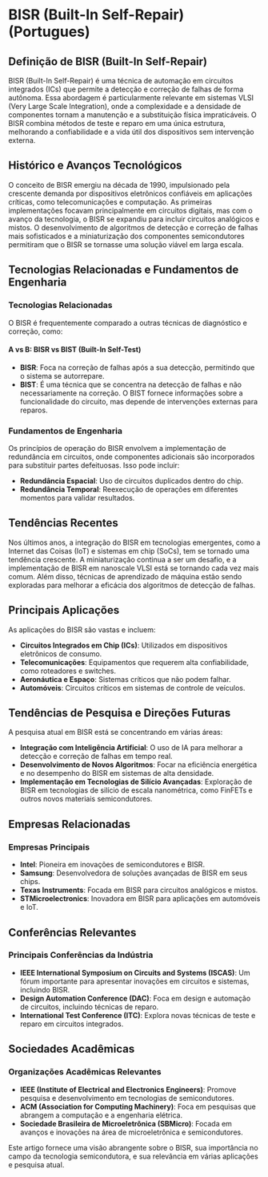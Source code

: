 # BISR (Built-In Self-Repair) (Portugues)

## Definição de BISR (Built-In Self-Repair)

BISR (Built-In Self-Repair) é uma técnica de automação em circuitos integrados (ICs) que permite a detecção e correção de falhas de forma autônoma. Essa abordagem é particularmente relevante em sistemas VLSI (Very Large Scale Integration), onde a complexidade e a densidade de componentes tornam a manutenção e a substituição física impraticáveis. O BISR combina métodos de teste e reparo em uma única estrutura, melhorando a confiabilidade e a vida útil dos dispositivos sem intervenção externa.

## Histórico e Avanços Tecnológicos

O conceito de BISR emergiu na década de 1990, impulsionado pela crescente demanda por dispositivos eletrônicos confiáveis em aplicações críticas, como telecomunicações e computação. As primeiras implementações focavam principalmente em circuitos digitais, mas com o avanço da tecnologia, o BISR se expandiu para incluir circuitos analógicos e mistos. O desenvolvimento de algoritmos de detecção e correção de falhas mais sofisticados e a miniaturização dos componentes semicondutores permitiram que o BISR se tornasse uma solução viável em larga escala.

## Tecnologias Relacionadas e Fundamentos de Engenharia

### Tecnologias Relacionadas

O BISR é frequentemente comparado a outras técnicas de diagnóstico e correção, como:

#### A vs B: BISR vs BIST (Built-In Self-Test)

- **BISR**: Foca na correção de falhas após a sua detecção, permitindo que o sistema se autorrepare.
- **BIST**: É uma técnica que se concentra na detecção de falhas e não necessariamente na correção. O BIST fornece informações sobre a funcionalidade do circuito, mas depende de intervenções externas para reparos.

### Fundamentos de Engenharia

Os princípios de operação do BISR envolvem a implementação de redundância em circuitos, onde componentes adicionais são incorporados para substituir partes defeituosas. Isso pode incluir:

- **Redundância Espacial**: Uso de circuitos duplicados dentro do chip.
- **Redundância Temporal**: Reexecução de operações em diferentes momentos para validar resultados.

## Tendências Recentes

Nos últimos anos, a integração do BISR em tecnologias emergentes, como a Internet das Coisas (IoT) e sistemas em chip (SoCs), tem se tornado uma tendência crescente. A miniaturização continua a ser um desafio, e a implementação de BISR em nanoscale VLSI está se tornando cada vez mais comum. Além disso, técnicas de aprendizado de máquina estão sendo exploradas para melhorar a eficácia dos algoritmos de detecção de falhas.

## Principais Aplicações

As aplicações do BISR são vastas e incluem:

- **Circuitos Integrados em Chip (ICs)**: Utilizados em dispositivos eletrônicos de consumo.
- **Telecomunicações**: Equipamentos que requerem alta confiabilidade, como roteadores e switches.
- **Aeronáutica e Espaço**: Sistemas críticos que não podem falhar.
- **Automóveis**: Circuitos críticos em sistemas de controle de veículos.

## Tendências de Pesquisa e Direções Futuras

A pesquisa atual em BISR está se concentrando em várias áreas:

- **Integração com Inteligência Artificial**: O uso de IA para melhorar a detecção e correção de falhas em tempo real.
- **Desenvolvimento de Novos Algoritmos**: Focar na eficiência energética e no desempenho do BISR em sistemas de alta densidade.
- **Implementação em Tecnologias de Silício Avançadas**: Exploração de BISR em tecnologias de silício de escala nanométrica, como FinFETs e outros novos materiais semicondutores.

## Empresas Relacionadas

### Empresas Principais

- **Intel**: Pioneira em inovações de semicondutores e BISR.
- **Samsung**: Desenvolvedora de soluções avançadas de BISR em seus chips.
- **Texas Instruments**: Focada em BISR para circuitos analógicos e mistos.
- **STMicroelectronics**: Inovadora em BISR para aplicações em automóveis e IoT.

## Conferências Relevantes

### Principais Conferências da Indústria

- **IEEE International Symposium on Circuits and Systems (ISCAS)**: Um fórum importante para apresentar inovações em circuitos e sistemas, incluindo BISR.
- **Design Automation Conference (DAC)**: Foca em design e automação de circuitos, incluindo técnicas de reparo.
- **International Test Conference (ITC)**: Explora novas técnicas de teste e reparo em circuitos integrados.

## Sociedades Acadêmicas

### Organizações Acadêmicas Relevantes

- **IEEE (Institute of Electrical and Electronics Engineers)**: Promove pesquisa e desenvolvimento em tecnologias de semicondutores.
- **ACM (Association for Computing Machinery)**: Foca em pesquisas que abrangem a computação e a engenharia elétrica.
- **Sociedade Brasileira de Microeletrônica (SBMicro)**: Focada em avanços e inovações na área de microeletrônica e semicondutores.

Este artigo fornece uma visão abrangente sobre o BISR, sua importância no campo da tecnologia semicondutora, e sua relevância em várias aplicações e pesquisa atual.